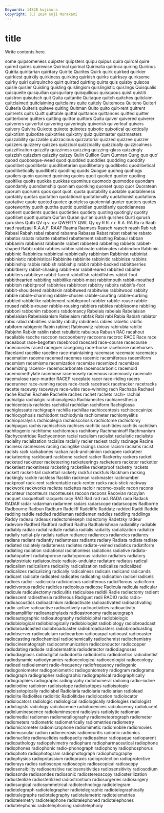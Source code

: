 ```yaml
---
Keywords: 14828 kojimura
Copyright: (C) 2024 Koji Murakami
---
```


# title

Write contents here.



some quipsomeness quipster quipsters quipu quipus quira
quircal quire quired quires quirewise Quirinal quirinal Quirinalia quirinca quiring
Quirinus Quirita quiritarian quiritary Quirite Quirites Quirk quirk quirked quirkier
quirkiest quirkily quirkiness quirking quirkish quirks quirksey quirksome quirky quirl
quirquincho quirt quirted quirting quirts quis quisby quiscos quisle quisler
Quisling quisling quislingism quislingistic quislings Quisqualis quisqueite quisquilian quisquiliary quisquilious
quisquous quist quistiti quistron quisutsch quit Quita quitantie Quitaque quitch
quitches quitclaim quitclaimed quitclaiming quitclaims quite quitely Quitemoca Quiteno Quiteri
Quiteria Quiteris quiteve quiting Quitman Quito quito quit-rent quitrent quitrents
quits Quitt quittable quittal quittance quittances quitted quitter quitterbone quitters
quitting quittor quittors Quitu quiver quivered quiverer quiverers quiverful quivering
quiveringly quiverish quiverleaf quivers quivery Quivira Quixote quixote quixotes quixotic
quixotical quixotically quixotism quixotize quixotries quixotry quiz quizmaster quizmasters quizzability
quizzable quizzacious quizzatorial quizzed quizzee quizzer quizzers quizzery quizzes quizzical
quizzicality quizzically quizzicalness quizzification quizzify quizziness quizzing quizzing-glass quizzingly quizzish
quizzism quizzity quizzy Qulin Qulllon Qum Qumran Qung quo quo'
quoad quobosque-weed quod quodded quoddies quodding quoddity quodlibet quodlibetal quodlibetarian
quodlibetary quodlibetic quodlibetical quodlibetically quodlibetz quodling quods Quogue quohog quohogs
quoilers quoin quoined quoining quoins quoit quoited quoiter quoiting quoitlike
quoits quokka quokkas quominus quomodo quomodos quondam quondamly quondamship quoniam
quonking quonset quop quor Quoratean quorum quorums quos quot quot.
quota quotability quotable quotableness quotably quotas quotation quotational quotationally quotationist
quotations quotative quote quoted quotee quoteless quotennial quoter quoters quotes
quoteworthy quoth quotha quotid quotidian quotidianly quotidianness quotient quotients quoties
quotieties quotiety quoting quotingly quotity quotlibet quott quotum Qur'an Quran
qur'an qursh qurshes Qurti qurush qurushes Qutb QV q.v. qv
QWERTY QWL Qy qy R R. r r. R.A. RA
Ra ra Raab raad raadzaal R.A.A.F. RAAF Raama Raamses Raasch
raasch raash Rab rab Rabaal Rabah rabal raband rabanna Rabassa
Rabat rabat rabatine rabato rabatos rabats rabatte rabatted rabattement rabatting
Rabaul rabban rabbanim rabbanist rabbanite rabbet rabbeted rabbeting rabbets rabbet-shaped
Rabbi rabbi rabbies rabbin rabbinate rabbinates rabbindom Rabbinic rabbinic Rabbinica
rabbinical rabbinically rabbinism Rabbinist rabbinist rabbinistic rabbinistical Rabbinite rabbinite rabbinitic
rabbinize rabbins rabbinship rabbis rabbish rabbiship rabbit rabbit-backed rabbitberries rabbitberry
rabbit-chasing rabbit-ear rabbit-eared rabbited rabbiter rabbiters rabbiteye rabbit-faced rabbitfish rabbitfishes
rabbit-foot rabbithearted rabbiting rabbitlike rabbit-meat rabbitmouth rabbit-mouthed rabbitoh rabbitproof rabbitries
rabbitroot rabbitry rabbits rabbit's-foot rabbit-shouldered rabbitskin rabbitweed rabbitwise rabbitwood rabbity
rabble rabble-charming rabble-chosen rabble-courting rabble-curbing rabbled rabblelike rabblement rabbleproof rabbler
rabble-rouse rabble-roused rabble-rouser rabble-rousing rabblers rabbles rabblesome rabbling rabboni rabbonim
rabbonis rabdomancy Rabelais rabelais Rabelaisian rabelaisian Rabelaisianism Rabelaism rabfak Rabi
rabi Rabia Rabiah rabiator rabic rabid rabidities rabidity rabidly rabidness
rabies rabietic rabific rabiform rabigenic Rabin rabinet Rabinowitz rabious rabirubia
rabitic Rabjohn Rabkin rablin rabot rabulistic rabulous Rabush RAC racahout
racallable racche raccoon raccoonberry raccoons raccroc RACE Race race raceabout
race-begotten racebrood racecard race-course racecourse racecourses raced racegoer racegoing race-horse
racehorse racehorses Raceland racelike raceline race-maintaining racemase racemate racemates racemation
raceme racemed racemes racemic racemiferous racemiform racemism racemisms racemization racemize
racemized racemizes racemizing racemo- racemocarbonate racemocarbonic racemoid racemomethylate racemose racemosely
racemous racemously racemule racemulose race-murder RACEP raceplate racer race-riding racers
racerunner race-running races race-track racetrack racetracker racetracks racette raceway raceways
race-wide race-winning rach Rachaba Rachael rache Rachel Rachele Rachelle raches
rachet rachets rachi- rachial rachialgia rachialgic rachianalgesia Rachianectes rachianesthesia rachicentesis
rachides rachidial rachidian rachiform Rachiglossa rachiglossate rachigraph rachilla rachillae rachiocentesis
rachiococainize rachiocyphosis rachiodont rachiodynia rachiometer rachiomyelitis rachioparalysis rachioplegia rachioscoliosis rachiotome
rachiotomy rachipagus rachis rachischisis rachises rachitic rachitides rachitis rachitism rachitogenic
rachitome rachitomous rachitomy Rachmaninoff Rachmanism Rachycentridae Rachycentron racial racialism racialist
racialistic racialists raciality racialization racialize racially racier raciest racily racinage
Racine raciness racinesses racing racinglike racings racion racism racisms racist
racists rack rackabones rackan rack-and-pinion rackapee rackateer rackateering rackboard rackbone
racked racker Rackerby rackers racket racketed racketeer racketeering racketeerings racketeers
racketer racketier racketiest racketiness racketing racketlike racketproof racketry rackets rackett
racket-tail rackettail rackety rackful rackfuls Rackham racking rackingly rackle rackless
Racklin rackman rackmaster racknumber rackproof rack-rent rackrentable rack-renter racks rack-stick
rackway rackwork rackworks raclette raclettes racloir racomo-oxalic racon racons raconteur
raconteurs raconteuses racoon racoons Racovian racoyian racquet racquetball racquets racy
RAD Rad rad rad. RADA rada Radack RADAR radar radarman
radarmen radars radarscope radarscopes Radborne Radbourne Radbun Radburn Radcliff Radcliffe
Raddatz radded Raddi Raddie radding raddle raddled raddleman raddlemen raddles
raddling raddlings Raddy radeau radeaux radectomieseph radectomy Radetzky radeur radevore
Radferd Radford radford Radha Radhakrishnan radiability radiable radiably radiac radial
radiale radialia radialis radiality radialization radialize radially radial-ply radials radian
radiance radiances radiancies radiancy radians radiant radiantly radiantness radiants radiary
Radiata radiata radiate radiated radiately radiateness radiates radiate-veined radiatics radiatiform
radiating radiation radiational radiationless radiations radiative radiato- radiatopatent radiatoporose radiatoporous
radiator radiators radiatory radiatostriate radiatosulcate radiato-undulate radiature radiatus radical radicalism
radicalisms radicality radicalization radicalize radicalized radicalizes radicalizing radically radicalness radicals
radicand radicands radicant radicate radicated radicates radicating radication radicel radicels
radices radici- radicicola radicicolous radiciferous radiciflorous radiciform radicivorous radicle radicles
radicolous radicose Radicula radicula radicular radicule radiculectomy radiculitis radiculose radidii
Radie radiectomy radient radiescent radiesthesia radiferous Radiguet radii RADIO radio
radio- radioacoustics radioactinium radioactivate radioactivated radioactivating radio-active radioactive radioactively radioactivities
radioactivity radioamplifier radioanaphylaxis radioastronomy radioautograph radioautographic radioautography radiobicipital radiobiologic radiobiological
radiobiologically radiobiologist radiobiology radiobroadcast radiobroadcasted radiobroadcaster radiobroadcasters radiobroadcasting radiobserver radiocalcium
radiocarbon radiocarpal radiocast radiocaster radiocasting radiochemical radiochemically radiochemist radiochemistry radiocinematograph
radiocommunication radioconductor radiocopper radiodating radiode radiodermatitis radiodetector radiodiagnoses radiodiagnosis radiodigital
radiodontia radiodontic radiodontics radiodontist radiodynamic radiodynamics radioecological radioecologist radioecology radioed
radioelement radio-frequency radiofrequency radiogenic radiogoniometer radiogoniometric radiogoniometry radiogram radiograms radiograph
radiographer radiographic radiographical radiographically radiographies radiographs radiography radiohumeral radioing radio-iodine
radioiodine radioiron radioisotope radioisotopes radioisotopic radioisotopically radiolabel Radiolaria radiolaria radiolarian
radiolead radiolite Radiolites radiolitic Radiolitidae radiolocation radiolocator radiolocators radiologic radiological
radiologically radiologies radiologist radiologists radiology radiolucence radiolucencies radiolucency radiolucent radioluminescence
radioluminescent radiolysis radiolytic radioman radiomedial radiomen radiometallography radiometeorograph radiometer radiometers
radiometric radiometrically radiometries radiometry radiomicrometer radiomicrophone radiomimetic radiomobile radiomovies radiomuscular
radion radionecrosis radioneuritis radionic radionics radionuclide radionuclides radiopacity radiopalmar radiopaque
radioparent radiopathology radiopelvimetry radiophare radiopharmaceutical radiophone radiophones radiophonic radio-phonograph radiophony
radiophosphorus radiophoto radiophotogram radiophotograph radiophotography radiophysics radiopotassium radiopraxis radioprotection radioprotective
radiorays radios radioscope radioscopic radioscopical radioscopy radiosensibility radiosensitive radiosensitivities radiosensitivity
radiosodium radiosonde radiosondes radiosonic radiostereoscopy radiosterilization radiosterilize radiosterilized radiostrontium radiosurgeries
radiosurgery radiosurgical radiosymmetrical radiotechnology radiotelegram radiotelegraph radiotelegrapher radiotelegraphic radiotelegraphically radiotelegraphs
radiotelegraphy radiotelemetric radiotelemetries radiotelemetry radiotelephone radiotelephoned radiotelephones radiotelephonic radiotelephoning radiotelephony
